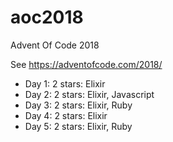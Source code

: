 # aoc2018
Advent Of Code 2018

See https://adventofcode.com/2018/

* Day 1: 2 stars: Elixir
* Day 2: 2 stars: Elixir, Javascript
* Day 3: 2 stars: Elixir, Ruby
* Day 4: 2 stars: Elixir
* Day 5: 2 stars: Elixir, Ruby
